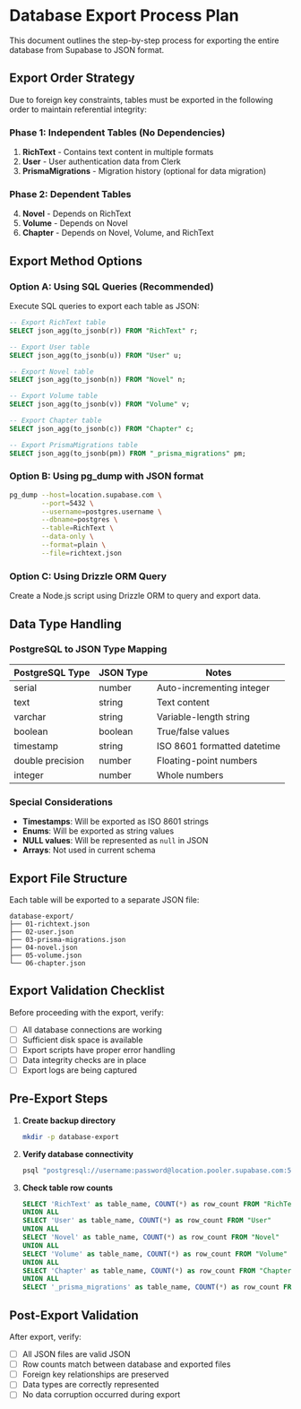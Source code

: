 # Database Export Process Plan

This document outlines the step-by-step process for exporting the entire database from Supabase to JSON format.

## Export Order Strategy

Due to foreign key constraints, tables must be exported in the following order to maintain referential integrity:

### Phase 1: Independent Tables (No Dependencies)
1. **RichText** - Contains text content in multiple formats
2. **User** - User authentication data from Clerk
3. **PrismaMigrations** - Migration history (optional for data migration)

### Phase 2: Dependent Tables
4. **Novel** - Depends on RichText
5. **Volume** - Depends on Novel
6. **Chapter** - Depends on Novel, Volume, and RichText

## Export Method Options

### Option A: Using SQL Queries (Recommended)
Execute SQL queries to export each table as JSON:

```sql
-- Export RichText table
SELECT json_agg(to_jsonb(r)) FROM "RichText" r;

-- Export User table
SELECT json_agg(to_jsonb(u)) FROM "User" u;

-- Export Novel table
SELECT json_agg(to_jsonb(n)) FROM "Novel" n;

-- Export Volume table
SELECT json_agg(to_jsonb(v)) FROM "Volume" v;

-- Export Chapter table
SELECT json_agg(to_jsonb(c)) FROM "Chapter" c;

-- Export PrismaMigrations table
SELECT json_agg(to_jsonb(pm)) FROM "_prisma_migrations" pm;
```

### Option B: Using pg_dump with JSON format
```bash
pg_dump --host=location.supabase.com \
        --port=5432 \
        --username=postgres.username \
        --dbname=postgres \
        --table=RichText \
        --data-only \
        --format=plain \
        --file=richtext.json
```

### Option C: Using Drizzle ORM Query
Create a Node.js script using Drizzle ORM to query and export data.

## Data Type Handling

### PostgreSQL to JSON Type Mapping
| PostgreSQL Type | JSON Type | Notes |
|----------------|-----------|--------|
| serial | number | Auto-incrementing integer |
| text | string | Text content |
| varchar | string | Variable-length string |
| boolean | boolean | True/false values |
| timestamp | string | ISO 8601 formatted datetime |
| double precision | number | Floating-point numbers |
| integer | number | Whole numbers |

### Special Considerations
- **Timestamps**: Will be exported as ISO 8601 strings
- **Enums**: Will be exported as string values
- **NULL values**: Will be represented as `null` in JSON
- **Arrays**: Not used in current schema

## Export File Structure

Each table will be exported to a separate JSON file:

```
database-export/
├── 01-richtext.json
├── 02-user.json
├── 03-prisma-migrations.json
├── 04-novel.json
├── 05-volume.json
└── 06-chapter.json
```

## Export Validation Checklist

Before proceeding with the export, verify:
- [ ] All database connections are working
- [ ] Sufficient disk space is available
- [ ] Export scripts have proper error handling
- [ ] Data integrity checks are in place
- [ ] Export logs are being captured

## Pre-Export Steps

1. **Create backup directory**
   ```bash
   mkdir -p database-export
   ```

2. **Verify database connectivity**
   ```bash
   psql "postgresql://username:password@location.pooler.supabase.com:5432/postgres" -c "SELECT version();"
   ```

3. **Check table row counts**
   ```sql
   SELECT 'RichText' as table_name, COUNT(*) as row_count FROM "RichText"
   UNION ALL
   SELECT 'User' as table_name, COUNT(*) as row_count FROM "User"
   UNION ALL
   SELECT 'Novel' as table_name, COUNT(*) as row_count FROM "Novel"
   UNION ALL
   SELECT 'Volume' as table_name, COUNT(*) as row_count FROM "Volume"
   UNION ALL
   SELECT 'Chapter' as table_name, COUNT(*) as row_count FROM "Chapter"
   UNION ALL
   SELECT '_prisma_migrations' as table_name, COUNT(*) as row_count FROM "_prisma_migrations";
   ```

## Post-Export Validation

After export, verify:
- [ ] All JSON files are valid JSON
- [ ] Row counts match between database and exported files
- [ ] Foreign key relationships are preserved
- [ ] Data types are correctly represented
- [ ] No data corruption occurred during export
